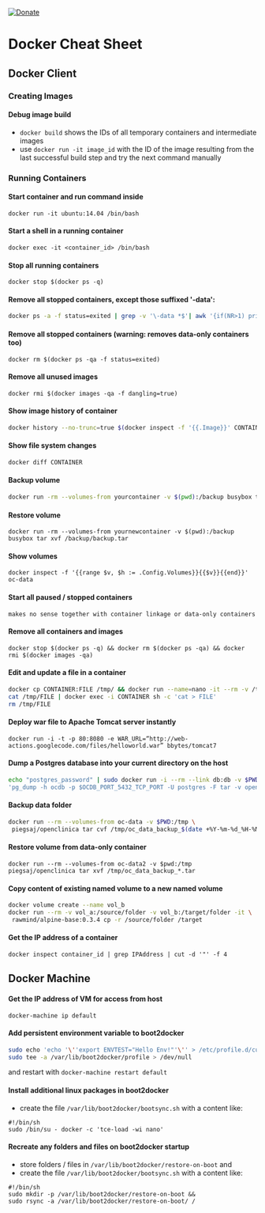 [![Donate](https://img.shields.io/badge/Donate-PayPal-blue.svg)](https://www.paypal.com/cgi-bin/webscr?cmd=_s-xclick&hosted_button_id=WZJTZ3V8KKARC)

# Docker Cheat Sheet ##

## Docker Client ##

### Creating Images ###

#### Debug image build ####

* `docker build` shows the IDs of all temporary containers and intermediate images
* use `docker run -it image_id` with the ID of the image resulting from the last successful build step and try the next command manually

### Running Containers ###

#### Start container and run command inside
    docker run -it ubuntu:14.04 /bin/bash

#### Start a shell in a running container
    docker exec -it <container_id> /bin/bash

#### Stop all running containers
    docker stop $(docker ps -q)

#### Remove all stopped containers, except those suffixed '-data':

```sh
docker ps -a -f status=exited | grep -v '\-data *$'| awk '{if(NR>1) print $1}' | xargs -r docker rm
```

#### Remove all stopped containers (warning: removes data-only containers too)
    docker rm $(docker ps -qa -f status=exited)

#### Remove all unused images
    docker rmi $(docker images -qa -f dangling=true)

#### Show image history of container

```sh
docker history --no-trunc=true $(docker inspect -f '{{.Image}}' CONTAINER)
```

#### Show file system changes

```sh
docker diff CONTAINER
```

#### Backup volume
```sh
docker run -rm --volumes-from yourcontainer -v $(pwd):/backup busybox tar cvf /backup/backup.tar /data
```

#### Restore volume
    docker run -rm --volumes-from yournewcontainer -v $(pwd):/backup busybox tar xvf /backup/backup.tar

#### Show volumes
    docker inspect -f '{{range $v, $h := .Config.Volumes}}{{$v}}{{end}}' oc-data

#### Start all paused / stopped containers
    makes no sense together with container linkage or data-only containers

#### Remove all containers and images
    docker stop $(docker ps -q) && docker rm $(docker ps -qa) && docker rmi $(docker images -qa)

#### Edit and update a file in a container

```sh
docker cp CONTAINER:FILE /tmp/ && docker run --name=nano -it --rm -v /tmp:/tmp piegsaj/nano nano /tmp/FILE
cat /tmp/FILE | docker exec -i CONTAINER sh -c 'cat > FILE'
rm /tmp/FILE
```

#### Deploy war file to Apache Tomcat server instantly
    docker run -i -t -p 80:8080 -e WAR_URL=“http://web-actions.googlecode.com/files/helloworld.war” bbytes/tomcat7

#### Dump a Postgres database into your current directory on the host

``` sh
echo "postgres_password" | sudo docker run -i --rm --link db:db -v $PWD:/tmp postgres:8 sh -c \
'pg_dump -h ocdb -p $OCDB_PORT_5432_TCP_PORT -U postgres -F tar -v openclinica > /tmp/ocdb_pg_dump_$(date +%Y-%m-%d_%H-%M-%S).tar'
```

#### Backup data folder

```sh
docker run --rm --volumes-from oc-data -v $PWD:/tmp \
 piegsaj/openclinica tar cvf /tmp/oc_data_backup_$(date +%Y-%m-%d_%H-%M-%S).tar /tomcat/openclinica.data
```

#### Restore volume from data-only container
    docker run --rm --volumes-from oc-data2 -v $pwd:/tmp piegsaj/openclinica tar xvf /tmp/oc_data_backup_*.tar

#### Copy content of existing named volume to a new named volume

```sh
docker volume create --name vol_b
docker run --rm -v vol_a:/source/folder -v vol_b:/target/folder -it \
 rawmind/alpine-base:0.3.4 cp -r /source/folder /target
```

#### Get the IP address of a container

    docker inspect container_id | grep IPAddress | cut -d '"' -f 4

## Docker Machine ##

#### Get the IP address of VM for access from host

    docker-machine ip default

#### Add persistent environment variable to boot2docker

```sh
sudo echo 'echo '\''export ENVTEST="Hello Env!"'\'' > /etc/profile.d/custom.sh' | \
sudo tee -a /var/lib/boot2docker/profile > /dev/null
```

and restart with `docker-machine restart default`

#### Install additional linux packages in boot2docker

* create the file `/var/lib/boot2docker/bootsync.sh` with a content like:

```
#!/bin/sh
sudo /bin/su - docker -c 'tce-load -wi nano'
```

#### Recreate any folders and files on boot2docker startup

* store folders / files in `/var/lib/boot2docker/restore-on-boot` and
* create the file `/var/lib/boot2docker/bootsync.sh` with a content like:

```
#!/bin/sh
sudo mkdir -p /var/lib/boot2docker/restore-on-boot &&
sudo rsync -a /var/lib/boot2docker/restore-on-boot/ /
```

